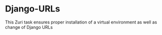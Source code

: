 # Django-URLs
This Zuri task ensures proper installation of a virtual environment as well as change of Django URLs

